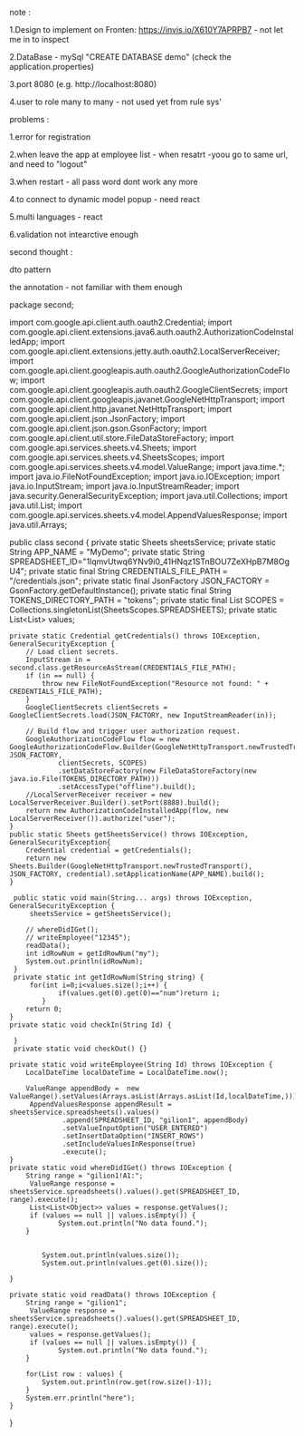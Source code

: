 
note :

1.Design to implement on Fronten: https://invis.io/X610Y7APRPB7 - not let me in to inspect

2.DataBase - mySql 
  "CREATE DATABASE demo"  (check the application.properties)
  
3.port 8080  (e.g. http://localhost:8080)  

4.user to role many to many - not used yet from rule sys'



problems :

1.error for registration

2.when leave the app at employee list - when resatrt -yoou go to same url, and need to "logout"

3.when restart - all pass word dont work any more

4.to connect to dynamic model popup - need react

5.multi languages - react

6.validation not intearctive enough



second thought :

dto pattern

the annotation - not familiar with them enough



package second;

import com.google.api.client.auth.oauth2.Credential;
import com.google.api.client.extensions.java6.auth.oauth2.AuthorizationCodeInstalledApp;
import com.google.api.client.extensions.jetty.auth.oauth2.LocalServerReceiver;
import com.google.api.client.googleapis.auth.oauth2.GoogleAuthorizationCodeFlow;
import com.google.api.client.googleapis.auth.oauth2.GoogleClientSecrets;
import com.google.api.client.googleapis.javanet.GoogleNetHttpTransport;
import com.google.api.client.http.javanet.NetHttpTransport;
import com.google.api.client.json.JsonFactory;
import com.google.api.client.json.gson.GsonFactory;
import com.google.api.client.util.store.FileDataStoreFactory;
import com.google.api.services.sheets.v4.Sheets;
import com.google.api.services.sheets.v4.SheetsScopes;
import com.google.api.services.sheets.v4.model.ValueRange;
import java.time.*;
import java.io.FileNotFoundException;
import java.io.IOException;
import java.io.InputStream;
import java.io.InputStreamReader;
import java.security.GeneralSecurityException;
import java.util.Collections;
import java.util.List;
import com.google.api.services.sheets.v4.model.AppendValuesResponse;
import java.util.Arrays;

public class second {
	private static Sheets sheetsService;
	private static String APP_NAME = "MyDemo";
	private static String SPREADSHEET_ID="1lqmvUtwq6YNv9i0_41HNqz1STnBOU7ZeXHpB7M8OgU4";
	private static final String CREDENTIALS_FILE_PATH = "/credentials.json";
	private static final JsonFactory JSON_FACTORY = GsonFactory.getDefaultInstance();
	private static final String TOKENS_DIRECTORY_PATH = "tokens";
	private static final List<String> SCOPES = Collections.singletonList(SheetsScopes.SPREADSHEETS); 
	private static List<List<Object>> values;
	
	
	private static Credential getCredentials() throws IOException, GeneralSecurityException {
		// Load client secrets.
		InputStream in = second.class.getResourceAsStream(CREDENTIALS_FILE_PATH);
		if (in == null) {
			throw new FileNotFoundException("Resource not found: " + CREDENTIALS_FILE_PATH);
		}
		GoogleClientSecrets clientSecrets = GoogleClientSecrets.load(JSON_FACTORY, new InputStreamReader(in));

		// Build flow and trigger user authorization request.
		GoogleAuthorizationCodeFlow flow = new GoogleAuthorizationCodeFlow.Builder(GoogleNetHttpTransport.newTrustedTransport(), JSON_FACTORY,
				clientSecrets, SCOPES)
				.setDataStoreFactory(new FileDataStoreFactory(new java.io.File(TOKENS_DIRECTORY_PATH)))
				.setAccessType("offline").build();
		//LocalServerReceiver receiver = new LocalServerReceiver.Builder().setPort(8888).build();
		return new AuthorizationCodeInstalledApp(flow, new LocalServerReceiver()).authorize("user");
	}
	public static Sheets getSheetsService() throws IOException, GeneralSecurityException{
		Credential credential = getCredentials();
		return new Sheets.Builder(GoogleNetHttpTransport.newTrustedTransport(), JSON_FACTORY, credential).setApplicationName(APP_NAME).build();
	}
	
	 public static void main(String... args) throws IOException, GeneralSecurityException {
		 sheetsService = getSheetsService();
		 
		// whereDidIGet();
		// writeEmployee("12345");
	    readData();
	    int idRowNum = getIdRowNum("my");
	    System.out.println(idRowNum);
	 }
	 private static int getIdRowNum(String string) {
		 for(int i=0;i<values.size();i++) {
				if(values.get(0).get(0)=="num")return i;
			}
		return 0;
	}
	private static void checkIn(String Id) {
		 
	 }
	 private static void checkOut() {}
	 
	private static void writeEmployee(String Id) throws IOException {
		LocalDateTime localDateTime = LocalDateTime.now();
		
		ValueRange appendBody =  new ValueRange().setValues(Arrays.asList(Arrays.asList(Id,localDateTime,)));
		 AppendValuesResponse appendResult = sheetsService.spreadsheets().values()
				 .append(SPREADSHEET_ID, "gilion1", appendBody)
				 .setValueInputOption("USER_ENTERED")
				 .setInsertDataOption("INSERT_ROWS")
				 .setIncludeValuesInResponse(true)
				 .execute();
	}
	private static void whereDidIGet() throws IOException {
		String range = "gilion1!A1:";
		 ValueRange response = sheetsService.spreadsheets().values().get(SPREADSHEET_ID, range).execute();
		 List<List<Object>> values = response.getValues();
		 if (values == null || values.isEmpty()) {
				System.out.println("No data found.");
		}
		 
		
			System.out.println(values.size());
			System.out.println(values.get(0).size());
		
	}
	 
	private static void readData() throws IOException {
		String range = "gilion1";
		 ValueRange response = sheetsService.spreadsheets().values().get(SPREADSHEET_ID, range).execute();
		 values = response.getValues();
		 if (values == null || values.isEmpty()) {
				System.out.println("No data found.");
		}
		 
		for(List row : values) {
			System.out.println(row.get(row.size()-1));
		}
		System.err.println("here");
	}

	

}






